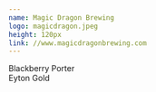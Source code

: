 ```yaml
---
name: Magic Dragon Brewing
logo: magicdragon.jpeg
height: 120px
link: //www.magicdragonbrewing.com
---
```

<ul style="list-style-type:none; margin:0; padding:0;">
  <li>Blackberry Porter</li>
  <li>Eyton Gold</li>
</ul>

